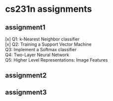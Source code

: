 # cs231n assignments

## assignment1
 [x] Q1: k-Nearest Neighbor classifier  
 [x] Q2: Training a Support Vector Machine  
Q3: Implement a Softmax classifier  
Q4: Two-Layer Neural Network  
Q5: Higher Level Representations: Image Features  

## assignment2

## assignment3
